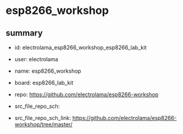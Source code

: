 # esp8266_workshop
 
## summary 
* id: electrolama_esp8266_workshop_esp8266_lab_kit
* user: electrolama
* name: esp8266_workshop
* board: esp8266_lab_kit
* repo: https://github.com/electrolama/esp8266-workshop



* src_file_repo_sch: 
* src_file_repo_sch_link: https://github.com/electrolama/esp8266-workshop/tree/master/




